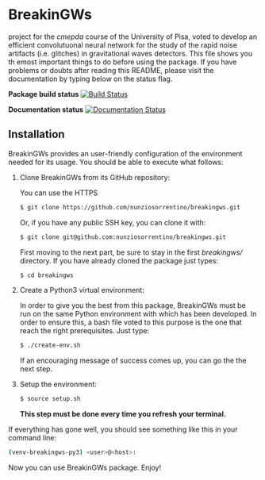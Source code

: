 # BreakinGWs
project for the *cmepda* course of the University of Pisa, voted to develop an efficient convolutuonal neural network for the study of the rapid noise artifacts (i.e. glitches) in gravitational waves detectors. This file shows you th emost important things to do before using the package. If you have problems or doubts after reading this README, please visit the documentation by typing below on the status flag. 

**Package build status**
[![Build Status](https://travis-ci.org/nunziosorrentino/breakingws.svg?branch=master)](https://travis-ci.com/nunziosorrentino/breakingws)

**Documentation status**
[![Documentation Status](https://readthedocs.org/projects/breakingws/badge/?version=latest)](https://breakingws.readthedocs.io/en/latest/?badge=latest)

## Installation

BreakinGWs provides an user-friendly configuration of the environment needed for its usage. You should be able to execute what follows:

1. Clone BreakinGWs from its GitHub repository: 

   You can use the HTTPS
   ```bash
   $ git clone https://github.com/nunziosorrentino/breakingws.git
   ```
   Or, if you have any public SSH key, you can clone it with:
   ```bash
   $ git clone git@github.com:nunziosorrentino/breakingws.git
   ```
   First moving to the next part, be sure to stay in the first *breakingws/* directory. If you have   already cloned the package just types:
   ```bash
   $ cd breakingws
   ```
2. Create a Python3 virtual environment:

   In order to give you the best from this package, BreakinGWs must be run on the same Python environment with which has been developed. In order to ensure this, a bash file voted to this  purpose
is the one that reach the right prerequisites. Just type:
   ```bash
   $ ./create-env.sh
   ```
   If an encouraging message of success comes up, you can go the the next step.

3. Setup the environment:
   ```bash
   $ source setup.sh
   ```
   **This step must be done every time you refresh your terminal.** 


If everything has gone well, you should see something like this in your command line:
```bash
(venv-breakingws-py3) <user>@<host>:
```
Now you can use BreakinGWs package. Enjoy!

